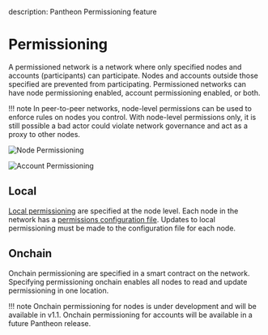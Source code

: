 description: Pantheon Permissioning feature
<!--- END of page meta data -->

# Permissioning 

A permissioned network is a network where only specified nodes and accounts (participants) can participate. 
Nodes and accounts outside those specified are prevented from participating. Permissioned networks can have node permissioning enabled, 
account permissioning enabled, or both. 

!!! note
    In peer-to-peer networks, node-level permissions can be used to enforce rules on nodes you control. 
    With node-level permissions only, it is still possible a bad actor could violate network governance 
    and act as a proxy to other nodes.  
    
![Node Permissioning](../images/node-permissioning-bad-actor.png)

![Account Permissioning](../images/account-permissioning.png)

## Local 

[Local permissioning](Local-Permissioning.md) are specified at the node level. Each node in the network has a [permissions configuration file](#permissions-configuration-file).
Updates to local permissioning must be made to the configuration file for each node. 

## Onchain 

Onchain permissioning are specified in a smart contract on the network. Specifying permissioning onchain
enables all nodes to read and update permissioning in one location. 

!!! note
    Onchain permissioning for nodes is under development and will be available in v1.1. Onchain permissioning
    for accounts will be available in a future Pantheon release. 